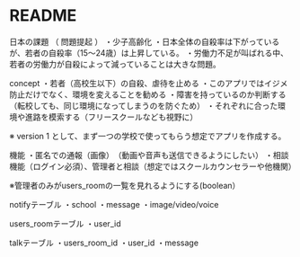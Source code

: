 # README

日本の課題 （ 問題提起 ）
・少子高齢化
・日本全体の自殺率は下がっているが、若者の自殺率（15～24歳）は上昇している。
・労働力不足が叫ばれる中、若者の労働力が自殺によって減っていることは大きな問題。

concept
・若者（高校生以下）の自殺、虐待を止める
・このアプリではイジメ防止だけでなく、環境を変えることを勧める
・障害を持っているのか判断する（転校しても、同じ環境になってしまうのを防ぐため）
・それぞれに合った環境や進路を模索する（フリースクールなども視野に）


※ version 1 として、まず一つの学校で使ってもらう想定でアプリを作成する。


機能
・匿名での通報（画像）　（動画や音声も送信できるようにしたい）
・相談機能（ログイン必須）、管理者と相談（想定ではスクールカウンセラーや他機関）



※管理者のみがusers_roomの一覧を見れるようにする(boolean）



notifyテーブル
・school
・message
・image/video/voice

users_roomテーブル
・user_id

talkテーブル
・users_room_id
・user_id
・message

